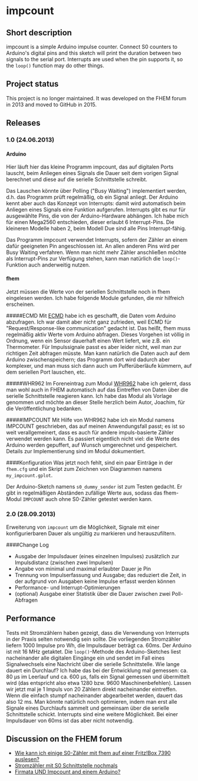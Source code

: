 # impcount

## Short description
impcount is a simple Arduino impulse counter. Connect S0 counters to Arduino's digital pins and this sketch will print the duration between two signals to the serial port. Interrupts are used when the pin supports it, so the `loop()` function may do other things.

## Project status
This project is no longer maintained. It was developed on the FHEM forum in 2013 and moved to GitHub in 2015.

## Releases
### 1.0 (24.06.2013)
#### Arduino
Hier läuft hier das kleine Programm impcount, das auf digitalen Ports lauscht, beim Anliegen eines Signals die Dauer seit dem vorigen Signal berechnet und diese auf die serielle Schnittstelle schreibt.

Das Lauschen könnte über Polling ("Busy Waiting") implementiert werden, d.h. das Programm prüft regelmäßig, ob ein Signal anliegt. Der Arduino kennt aber auch das Konzept von Interrupts: damit wird automatisch beim Anliegen eines Signals eine Funktion aufgerufen. Interrupts gibt es nur für ausgewählte Pins, die von der Arduino-Hardware abhängen. Ich habe mich für einen Mega2560 entschieden, dieser erlaubt 6 Interrupt-Pins. Die kleineren Modelle haben 2, beim Modell Due sind alle Pins Interrupt-fähig.

Das Programm impcount verwendet Interrupts, sofern der Zähler an einem dafür geeigneten Pin angeschlossen ist. An allen anderen Pins wird per Busy Waiting verfahren. Wenn man nicht mehr Zähler anschließen möchte als Interrupt-Pins zur Verfügung stehen, kann man natürlich die `loop()`-Funktion auch anderweitig nutzen.

#### fhem
Jetzt müssen die Werte von der seriellen Schnittstelle noch in fhem eingelesen werden. Ich habe folgende Module gefunden, die mir hilfreich erscheinen.

#####ECMD
Mit [ECMD](http://www.fhemwiki.de/wiki/ECMD) habe ich es geschafft, die Daten vom Arduino abzufragen. Ich war damit aber nicht ganz zufrieden, weil ECMD für "Request/Response-like communication" gedacht ist. Das heißt, fhem muss regelmäßig aktiv Werte vom Arduino abfragen. Dieses Vorgehen ist völlig in Ordnung, wenn ein Sensor dauerhaft einen Wert liefert, wie z.B. ein Thermometer. Für Impulssignale passt es aber leider nicht, weil man zur richtigen Zeit abfragen müsste. Man kann natürlich die Daten auch auf dem Arduino zwischenspeichern; das Programm dort wird dadurch aber komplexer, und man muss sich dann auch um Pufferüberläufe kümmern, auf dem seriellen Port lauschen, etc.

#####WHR962
Im Foreneintrag zum Modul [WHR962](http://forum.fhem.de/index.php/topic,10290.msg57862.html#msg57862) habe ich gelernt, dass man wohl auch in FHEM automatisch auf das Eintreffen von Daten über die serielle Schnittstelle reagieren kann. Ich habe das Modul als Vorlage genommen und möchte an dieser Stelle herzlich beim Autor, Joachim, für die Veröffentlichung bedanken.

#####IMPCOUNT
Mit Hilfe von WHR962 habe ich ein Modul namens IMPCOUNT geschrieben, das auf meinen Anwendungsfall passt; es ist so weit verallgemeinert, dass es auch für andere impuls-basierte Zähler verwendet werden kann. Es passiert eigentlich nicht viel: die Werte des Arduino werden gepuffert, auf Wunsch umgerechnet und gespeichert. Details zur Implementierung sind im Modul dokumentiert.

####Konfiguration
Was jetzt noch fehlt, sind ein paar Einträge in der `fhem.cfg` und ein Skript zum Zeichnen von Diagrammen namens `my_impcount.gplot`.

Der Arduino-Sketch namens `s0_dummy_sender` ist zum Testen gedacht. Er gibt in regelmäßigen Abständen zufällige Werte aus, sodass das fhem-Modul `IMPCOUNT` auch ohne S0-Zähler getestet werden kann.

### 2.0 (28.09.2013)
Erweiterung von `impcount` um die Möglichkeit, Signale mit einer konfigurierbaren Dauer als ungültig zu markieren und herauszufiltern.

####Change Log
* Ausgabe der Impulsdauer (eines einzelnen Impulses) zusätzlich zur Impulsdistanz (zwischen zwei Impulsen)
* Angabe von minimal und maximal erlaubter Dauer je Pin
* Trennung von Impulserfassung und Ausgabe; das reduziert die Zeit, in der aufgrund von Ausgaben keine Impulse erfasst werden können
* Performance- und Interrupt-Optimierungen
* (optional) Ausgabe einer Statistik über die Dauer zwischen zwei Poll-Abfragen

## Performance
Tests mit Stromzählern haben gezeigt, dass die Verwendung von Interrupts in der Praxis selten notwendig sein sollte. Die vorliegenden Stromzähler liefern 1000 Impulse pro Wh, die Impulsdauer beträgt ca. 60ms. Der Arduino ist mit 16 MHz getaktet.
Die `loop()`-Methode des Arduino-Sketches liest nacheinander alle digitalen Eingänge ein und sendet im Fall eines Signalwechsels eine Nachricht über die serielle Schnittstelle. Wie lange dauert ein Durchlauf? Ich habe das bei der Entwicklung mal gemessen: ca. 80 µs im Leerlauf und ca. 600 µs, falls ein Signal gemessen und übermittelt wird (das entspricht also etwa 1280 bzw. 9600 Maschinenbefehlen).
Lassen wir jetzt mal je 1 Impuls von 20 Zählern direkt nacheinander eintreffen. Wenn die einfach stumpf nacheinander abgearbeitet werden, dauert das also 12 ms. Man könnte natürlich noch optimieren, indem man erst alle Signale eines Durchlaufs sammelt und gemeinsam über die serielle Schnittstelle schickt. Interrupts sind eine weitere Möglichkeit. Bei einer Impulsdauer von 60ms ist das aber nicht notwendig.

## Discussion on the FHEM forum
* [Wie kann ich einige S0-Zähler mit fhem auf einer Fritz!Box 7390 auslesen?](http://forum.fhem.de/index.php?topic=13155.0)
* [Stromzähler mit S0 Schnittstelle nochmals](http://forum.fhem.de/index.php?topic=19285.0)
* [Firmata UND Impcount and einem Arduino?](http://forum.fhem.de/index.php?topic=15245.0)

